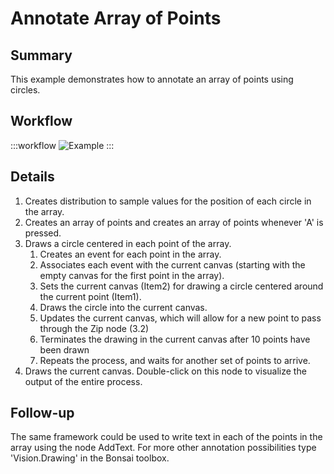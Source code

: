 # Annotate Array of Points

## Summary
This example demonstrates how to annotate an array of points using circles. 

## Workflow
:::workflow
![Example](~/workflows/BonsaiExamples/Vision/AnnotateArrayOfPoints/AnnotateArrayOfPoints.bonsai)
:::

## Details
1. Creates distribution to sample values for the position of each circle in the array.
2. Creates an array of points and creates an array of points  whenever 'A' is pressed.
3. Draws a circle centered in each point of the array.
    1. Creates an event for each point in the array.
    2. Associates each event with the current canvas (starting with the empty canvas for the first point in the array).
    3. Sets the current canvas (Item2) for drawing a circle centered around the current point (Item1).
    4. Draws the circle into the current canvas.
    5. Updates the current canvas, which will allow for a new point to pass through the Zip node (3.2)
    6. Terminates the drawing in the current canvas after 10 points have been drawn
    6. Repeats the process, and waits for another set of points to arrive.
4. Draws the current canvas. Double-click on this node to visualize the output of the entire process.

## Follow-up
The same framework could be used to write text in each of the points in the array using the node AddText. For more other annotation possibilities type 'Vision.Drawing' in the Bonsai toolbox.
